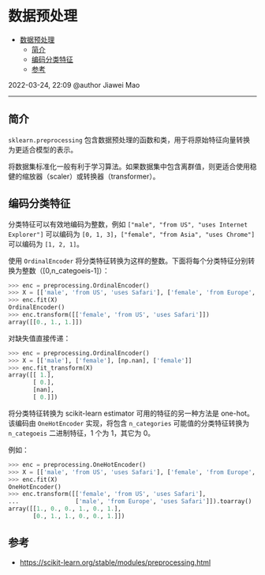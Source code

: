 # 数据预处理

- [数据预处理](#数据预处理)
  - [简介](#简介)
  - [编码分类特征](#编码分类特征)
  - [参考](#参考)

2022-03-24, 22:09
@author Jiawei Mao
***

## 简介

`sklearn.preprocessing` 包含数据预处理的函数和类，用于将原始特征向量转换为更适合模型的表示。

将数据集标准化一般有利于学习算法。如果数据集中包含离群值，则更适合使用稳健的缩放器（scaler）或转换器（transformer）。

## 编码分类特征

分类特征可以有效地编码为整数，例如 `["male", "from US", "uses Internet Explorer"]` 可以编码为 `[0, 1, 3]`，`["female", "from Asia", "uses Chrome"]` 可以编码为 `[1, 2, 1]`。

使用 `OrdinalEncoder` 将分类特征转换为这样的整数。下面将每个分类特征分别转换为整数（[0,n_categoeis-1]）：

```python
>>> enc = preprocessing.OrdinalEncoder()
>>> X = [['male', 'from US', 'uses Safari'], ['female', 'from Europe', 'uses Firefox']]
>>> enc.fit(X)
OrdinalEncoder()
>>> enc.transform([['female', 'from US', 'uses Safari']])
array([[0., 1., 1.]])
```

对缺失值直接传递：

```python
>>> enc = preprocessing.OrdinalEncoder()
>>> X = [['male'], ['female'], [np.nan], ['female']]
>>> enc.fit_transform(X)
array([[ 1.],
       [ 0.],
       [nan],
       [ 0.]])
```

将分类特征转换为 scikit-learn estimator 可用的特征的另一种方法是 one-hot。该编码由 `OneHotEncoder` 实现，将包含 `n_categories` 可能值的分类特征转换为 `n_categoeis` 二进制特征，1 个为 1，其它为 0。

例如：

```python
>>> enc = preprocessing.OneHotEncoder()
>>> X = [['male', 'from US', 'uses Safari'], ['female', 'from Europe', 'uses Firefox']]
>>> enc.fit(X)
OneHotEncoder()
>>> enc.transform([['female', 'from US', 'uses Safari'],
...                ['male', 'from Europe', 'uses Safari']]).toarray()
array([[1., 0., 0., 1., 0., 1.],
       [0., 1., 1., 0., 0., 1.]])
```


## 参考

- https://scikit-learn.org/stable/modules/preprocessing.html
